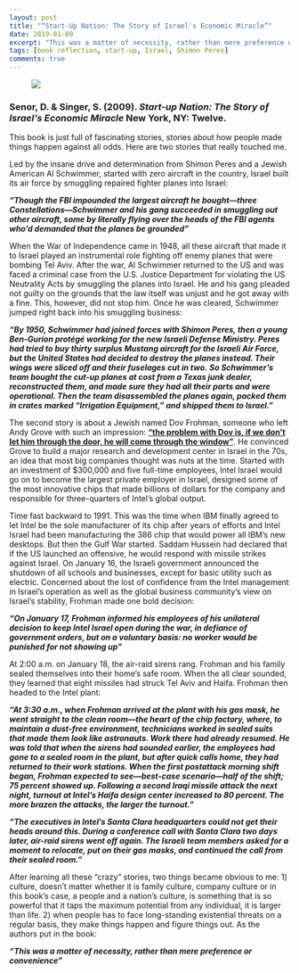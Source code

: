 ```yaml
---
layout: post
title: "“Start-Up Nation: The Story of Israel's Economic Miracle”"
date: 2019-01-09
excerpt: "This was a matter of necessity, rather than mere preference or convenience."
tags: [book reflection, start-up, Israel, Shimon Peres]
comments: true
---
```


<figure>
        <a href="https://i.imgur.com/YV6HYjJ.jpg"><img src="https://i.imgur.com/YV6HYjJ.jpg"></a>
</figure>

### Senor, D. & Singer, S. (2009). *Start-up Nation: The Story of Israel's Economic Miracle* New York, NY: Twelve.

This book is just full of fascinating stories, stories about how people made things happen against all odds. Here are two stories that really touched me. 

Led by the insane drive and determination from Shimon Peres and a Jewish American Al Schwimmer, started with zero aircraft in the country, Israel built its air force by smuggling repaired fighter planes into Israel:

***“Though the FBI impounded the largest aircraft he bought—three Constellations—Schwimmer and his gang succeeded in smuggling out other aircraft, some by literally flying over the heads of the FBI agents who’d demanded that the planes be grounded”***

When the War of Independence came in 1948, all these aircraft that made it to Israel played an instrumental role fighting off enemy planes that were bombing Tel Aviv. After the war, Al Schwimmer returned to the US and was faced a criminal case from the U.S. Justice Department for violating the US Neutrality Acts by smuggling the planes into Israel. He and his gang pleaded not guilty on the grounds that the law itself was unjust and he got away with a fine. This, however, did not stop him. Once he was cleared, Schwimmer jumped right back into his smuggling business:

***“By 1950, Schwimmer had joined forces with Shimon Peres, then a young Ben-Gurion protégé working for the new Israeli Defense Ministry. Peres had tried to buy thirty surplus Mustang aircraft for the Israeli Air Force, but the United States had decided to destroy the planes instead. Their wings were sliced off and their fuselages cut in two.***
***So Schwimmer’s team bought the cut-up planes at cost from a Texas junk dealer, reconstructed them, and made sure they had all their parts and were operational. Then the team disassembled the planes again, packed them in crates marked “Irrigation Equipment,” and shipped them to Israel.”***

The second story is about a Jewish named Dov Frohman, someone who left Andy Grove with such an impression: <a href="https://www.youtube.com/watch?v=kUhdYKdz-Mg"><b>“the problem with Dov is, if we don’t let him through the door, he will come through the window”</b></a>. He convinced Grove to build a major research and development center in Israel in the 70s, an idea that most big companies thought was nuts at the time. Started with an investment of $300,000 and five full-time employees, Intel Israel would go on to become the largest private employer in Israel, designed some of the most innovative chips that made billions of dollars for the company and responsible for three-quarters of Intel’s global output. 

Time fast backward to 1991. This was the time when IBM finally agreed to let Intel be the sole manufacturer of its chip after years of efforts and Intel Israel had been manufacturing the 386 chip that would power all IBM’s new desktops. But then the Gulf War started. Saddam Hussein had declared that if the US launched an offensive, he would respond with missile strikes against Israel. On January 16, the Israeli government announced the shutdown of all schools and businesses, except for basic utility such as electric. Concerned about the lost of confidence from the Intel management in Israel’s operation as well as the global business community’s view on Israel’s stability, Frohman made one bold decision:

***“On January 17, Frohman informed his employees of his unilateral decision to keep Intel Israel open during the war, in defiance of government orders, but on a voluntary basis: no worker would be punished for not showing up”***

At 2:00 a.m. on January 18, the air-raid sirens rang. Frohman and his family sealed themselves into their home’s safe room. When the all clear sounded, they learned that eight missiles had struck Tel Aviv and Haifa. Frohman then headed to the Intel plant:

***“At 3:30 a.m., when Frohman arrived at the plant with his gas mask, he went straight to the clean room—the heart of the chip factory, where, to maintain a dust-free environment, technicians worked in sealed suits that made them look like astronauts. Work there had already resumed. He was told that when the sirens had sounded earlier, the employees had gone to a sealed room in the plant, but after quick calls home, they had returned to their work stations. When the first postattack morning shift began, Frohman expected to see—best-case scenario—half of the shift; 75 percent showed up. Following a second Iraqi missile attack the next night, turnout at Intel’s Haifa design center increased to 80 percent. The more brazen the attacks, the larger the turnout.”***

***“The executives in Intel’s Santa Clara headquarters could not get their heads around this. During a conference call with Santa Clara two days later, air-raid sirens went off again. The Israeli team members asked for a moment to relocate, put on their gas masks, and continued the call from their sealed room.”***

After learning all these “crazy” stories, two things became obvious to me: 1) culture, doesn’t matter whether it is family culture, company culture or in this book’s case, a people and a nation’s culture, is something that is so powerful that it taps the maximum potential from any individual, it is larger than life. 2) when people has to face long-standing existential threats on a regular basis, they make things happen and figure things out. As the authors put in the book:

***“This was a matter of necessity, rather than mere preference or convenience”***

